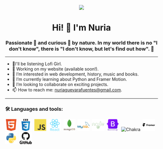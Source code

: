 <div id="header" align="center">
<img src="https://media.giphy.com/media/v1.Y2lkPTc5MGI3NjExczVidGFseDg5OTNueWNweTdjd2s2d2h5cjM5eDR5Mm85cmJ0YmlvbyZlcD12MV9pbnRlcm5hbF9naWZfYnlfaWQmY3Q9Zw/TilmLMmWrRYYHjLfub/giphy.gif" width="200"/>
<h1 align="center"> Hi! 👋 I'm Nuria</h1>
<h3 align="center">Passionate 🤍 and curious 🧐 by nature. In my world there is no "I don't know", there is "I don't know, but let's find out how". 💪</h3>
</div>

---

- 🎼I'll be listening Lofi Girl.
- 👋 Working on my website (available soon!).
- 👀 I’m interested in web development, history, music and books.
- 🌱 I’m currently learning about Python and Framer Motion.
- 💞️ I’m looking to collaborate on exciting projects.
- 📫 How to reach me: nuriaguevarafuentes@gmail.com.

---

<div align="left">
<h3>🛠 Languages and tools:</h3>
<img src="https://github.com/devicons/devicon/blob/master/icons/html5/html5-original.svg" title="HTML" alt="HTML" width="40" height="40"/>&nbsp;
<img src="https://github.com/devicons/devicon/blob/master/icons/css3/css3-original-wordmark.svg" title="CSS" alt="CSS" width="40" height="40"/>&nbsp;
<img src="https://github.com/devicons/devicon/blob/master/icons/javascript/javascript-original.svg" title="JavaScript" alt="JavaScript" width="40" height="40"/>&nbsp;
<img src="https://github.com/devicons/devicon/blob/master/icons/react/react-original-wordmark.svg" title="React" alt="React" width="40" height="40"/>&nbsp;
<img src="https://github.com/devicons/devicon/blob/master/icons/mongodb/mongodb-original-wordmark.svg" title="MongoDB" alt="MongoDB" width="40" height="40"/>&nbsp;
<img src="https://github.com/devicons/devicon/blob/master/icons/mysql/mysql-original-wordmark.svg" title="MySQL" alt="MySQL" width="40" height="40"/>&nbsp;
<img src="https://github.com/devicons/devicon/blob/master/icons/nodejs/nodejs-line-wordmark.svg" title="NodeJS" alt="NodeJS" width="40" height="40"/>&nbsp;
<img src="https://github.com/devicons/devicon/blob/master/icons/bootstrap/bootstrap-original-wordmark.svg" title="Bootstrap" alt="Bootstrap" width="40" height="40"/>&nbsp;
<img src="https://goncy.netlify.app/static/d52f717f79aca102bdd13af15e455879/69755/banner.jpg" title="Chakra" alt="Chakra" width="40" height="40"/>&nbsp;
<img src="https://github.com/devicons/devicon/blob/master/icons/framermotion/framermotion-original-wordmark.svg" title="FramerMotion" alt="FramerMotion" width="40" height="40"/>&nbsp;
<img src="https://github.com/devicons/devicon/blob/master/icons/python/python-original.svg" title="Python" alt="Python" width="40" height="40"/>&nbsp;
<img src="https://github.com/devicons/devicon/blob/master/icons/github/github-original-wordmark.svg" title="GitHub" alt="GitHub" width="40" height="40"/>
</div>

<!---
Nuguit/Nuguit is a ✨ special ✨ repository because its `README.md` (this file) appears on your GitHub profile.
You can click the Preview link to take a look at your changes.
--->
